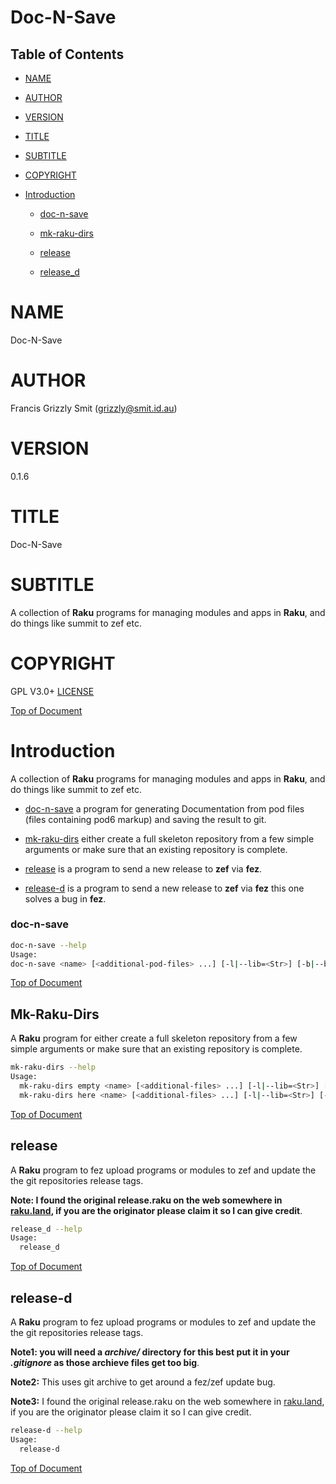 Doc-N-Save 
===========

Table of Contents
-----------------

  * [NAME](#name)

  * [AUTHOR](#author)

  * [VERSION](#version)

  * [TITLE](#title)

  * [SUBTITLE](#subtitle)

  * [COPYRIGHT](#copyright)

  * [Introduction](#introduction)

    * [doc-n-save](#doc-n-save-1)

    * [mk-raku-dirs](#mk-raku-dirs)

    * [release](#release)

    * [release_d](#release-d)

NAME
====

Doc-N-Save 

AUTHOR
======

Francis Grizzly Smit (grizzly@smit.id.au)

VERSION
=======

0.1.6

TITLE
=====

Doc-N-Save

SUBTITLE
========

A collection of **Raku** programs for managing modules and apps in **Raku**, and do things like summit to zef etc.

COPYRIGHT
=========

GPL V3.0+ [LICENSE](https://github.com/grizzlysmit/App-Doc-N-Save/blob/main/LICENSE)

[Top of Document](#table-of-contents)

Introduction
============

A collection of **Raku** programs for managing modules and apps in **Raku**, and do things like summit to zef etc. 

  * [doc-n-save](#doc-n-save-1) a program for generating Documentation from pod files (files containing pod6 markup) and saving the result to git.

  * [mk-raku-dirs](#mk-raku-dirs) either create a full skeleton repository from a few simple arguments or make sure that an existing repository is complete. 

  * [release](#release) is a program to send a new release to **zef** via **fez**.

  * [release-d](#release-d) is a program to send a new release to **zef** via **fez** this one solves a bug in **fez**.

### doc-n-save 

```bash
doc-n-save --help
Usage:
doc-n-save <name> [<additional-pod-files> ...] [-l|--lib=<Str>] [-b|--bin=<Str>] [-e|--exts=<Str>] [-d|--docs=<Str>] [-m|--markdown-path=<Str>] [-o|--only-app] [--separate-markdown-files] [-c|--comment=<Str>]
```

[Top of Document](#table-of-contents)

Mk-Raku-Dirs 
-------------

A **Raku** program for either create a full skeleton repository from a few simple arguments or make sure that an existing repository is complete. 

```bash
mk-raku-dirs --help
Usage:
  mk-raku-dirs empty <name> [<additional-files> ...] [-l|--lib=<Str>] [-b|--bin=<Str>] [-d|--docs=<Str>] [-T|--tags=<Str>] [-p|--depends=<Str>] [-t|--test=<Str>] [--test-depends=<Str>] [--git-dir=<Str>] [-m|--markdown-path=<Str>] [-c|--comment|--git-comment=<Str>] [-a|--application|--app] [-o|--only-app] [-D|--description=<Str>] [--git-url=<Str>] [-u|--git-user=<Str>] [-e|--email=<Str>] [-U|--git-username=<Str>] [--zef-auth=<Str>]
  mk-raku-dirs here <name> [<additional-files> ...] [-l|--lib=<Str>] [-b|--bin=<Str>] [-d|--docs=<Str>] [-T|--tags=<Str>] [-p|--depends=<Str>] [-t|--test=<Str>] [--test-depends=<Str>] [--git-dir=<Str>] [-m|--markdown-path=<Str>] [-c|--comment|--git-comment=<Str>] [-a|--application|--app] [-o|--only-app] [-D|--description=<Str>] [-u|--git-user=<Str>] [-e|--email=<Str>] [-U|--git-username=<Str>] [--zef-auth=<Str>]
```

[Top of Document](#table-of-contents)

release
-------

A **Raku** program to fez upload programs or modules to zef and update the the git repositories release tags. 

**Note: I found the original release.raku on the web somewhere in [raku.land](https://raku.land/), if you are the originator please claim it so I can give credit**.

```bash
release_d --help
Usage:
  release_d
```

[Top of Document](#table-of-contents)

release-d 
----------

A **Raku** program to fez upload programs or modules to zef and update the the git repositories release tags. 

**Note1: you will need a *archive/* directory for this best put it in your *.gitignore* as those archieve files get too big**.

**Note2:** This uses git archive to get around a fez/zef update bug.

**Note3:** I found the original release.raku on the web somewhere in [raku.land](https://raku.land/), if you are the originator please claim it so I can give credit.

```bash
release-d --help
Usage:
  release-d
```

[Top of Document](#table-of-contents)

